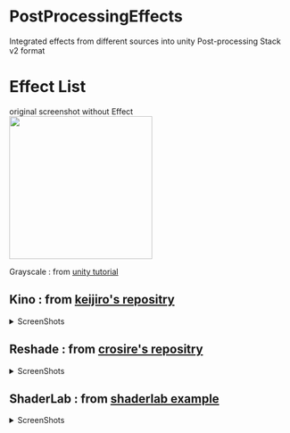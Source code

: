 # PostProcessingEffects
Integrated effects from different sources into unity Post-processing Stack v2 format

# Effect List

original screenshot without Effect  
<img src="https://docs.google.com/uc?id=1p3SioX9YwLXGOu1D22MGRuvS9CU7w2oy" width=256>

Grayscale : from [unity tutorial](https://github.com/Unity-Technologies/PostProcessing/wiki/Writing-Custom-Effects)

## Kino : from [keijiro's repositry](https://github.com/keijiro)

<details><summary>ScreenShots</summary>

| Effect | ScreenShot |
----|---- 
| AnalogGlitch | <img src="https://docs.google.com/uc?id=199qLbUUZcZ2n3UpKmEMahv1ilqBiRPbx" width=256> |
| Contour | <img src="https://docs.google.com/uc?id=1cIf__FTuPJHne0-DKA8DRNeiEIjaH6wA" width=256> |
| DigitalGlitch | <img src="https://docs.google.com/uc?id=199qLbUUZcZ2n3UpKmEMahv1ilqBiRPbx" width=256> |
| Isoline | <img src="https://docs.google.com/uc?id=1IJSXYAzmzKEbId2Ge72BxNvwdHTixeb8" width=256> |
| Ramp | <img src="https://docs.google.com/uc?id=1HRkED-6lE-pQOn4Fz9qo62PI1W_rsPO5" width=256> |
| Streak | <img src="https://docs.google.com/uc?id=1VNcCcRAPK4_BT5GeWChO8MMWJcLkZ94z" width=256> |
</details>

## Reshade : from [crosire's repositry](https://github.com/crosire/reshade-shaders)

<details><summary>ScreenShots</summary>

| Effect | ScreenShot |
----|---- 
| AdaptiveFog | <img src="https://docs.google.com/uc?id=1Bv0OrAUr54uJZuDVig-8B7cLmbrPA4sf" width=256> |
| Cartoon | <img src="https://docs.google.com/uc?id=1KuUMylPnYq4oBPhfGPfLznRfGdkAnzmh" width=256> |
| FakeHDR | <img src="https://docs.google.com/uc?id=1ReEoRfWt8d54qxuoAmk2fniMFz7zzbsJ" width=256> |
| Technicolor | <img src="https://docs.google.com/uc?id=1GK2jZr7-YEkpuVnUTu_0cgoHGjkf1SOK" width=256> |
| Tonemap | <img src="https://docs.google.com/uc?id=1lAPPvX6jK0zVKgpmvpoQaS-bwMH9v3HC" width=256> |
</details>

## ShaderLab : from [shaderlab example](http://www.shaderslab.com)

<details><summary>ScreenShots</summary>

| Effect | ScreenShot |
----|---- 
| OilPaint | <img src="https://docs.google.com/uc?id=1xyhyAsBNnqnhGlyuG6g5Ui3tiSTt4CIK" width=256> |
| Pencil | <img src="https://docs.google.com/uc?id=1W0bAf806AZWETInPVOsKkSXdX9JZeJQh" width=256> |
</details>
